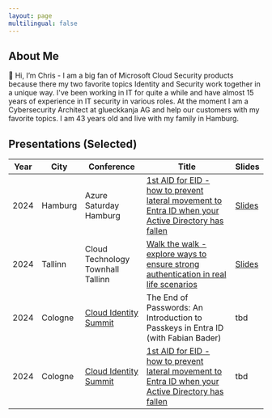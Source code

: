 ```yaml
---
layout: page
multilingual: false
---
```


## About Me

👋 Hi, I’m Chris - I am a big fan of Microsoft Cloud Security products because there my two favorite topics Identity and Security work together in a unique way. I've been working in IT for quite a while and have almost 15 years of experience in IT security in various roles. At the moment I am a Cybersecurity Architect at glueckkanja AG and help our customers with my favorite topics. I am 43 years old and live with my family in Hamburg.

## Presentations (Selected)
|Year         |City        |Conference  | Title      |Slides      |
| ----------- |----------- |----------- |----------- |----------- |
|2024|Hamburg|Azure Saturday Hamburg|[1st AID for EID - how to prevent lateral movement to Entra ID when your Active Directory has fallen](https://sessionize.com/s/ChrisBrumm/1st-aid-for-eid-how-to-prevent-lateral-movement-to/84065)|[Slides](https://github.com/crmhh/meetups/blob/main/Azure%20Saturday%20Hamburg%202024%20-%201st%20AID%20for%20EID.pdf)|
|2024|Tallinn|Cloud Technology Townhall Tallinn|[Walk the walk - explore ways to ensure strong authentication in real life scenarios](https://sessionize.com/s/ChrisBrumm/walk-the-walk-explore-ways-to-ensure-strong-authen/69436)|[Slides](https://github.com/crmhh/meetups/blob/main/CTTT%202024%20-%20Walk%20the%20walk%20-%20explore%20ways%20to%20ensure%20strong%20authentication%20in%20real%20life%20scenarios.pdf)|
|2024|Cologne|[Cloud Identity Summit](https://www.identitysummit.cloud/agenda-2024/)|The End of Passwords: An Introduction to Passkeys in Entra ID (with Fabian Bader)|tbd|
|2024|Cologne|[Cloud Identity Summit](https://www.identitysummit.cloud/agenda-2024/)|[1st AID for EID - how to prevent lateral movement to Entra ID when your Active Directory has fallen](https://sessionize.com/s/ChrisBrumm/1st-aid-for-eid-how-to-prevent-lateral-movement-to/84065)|tbd|
